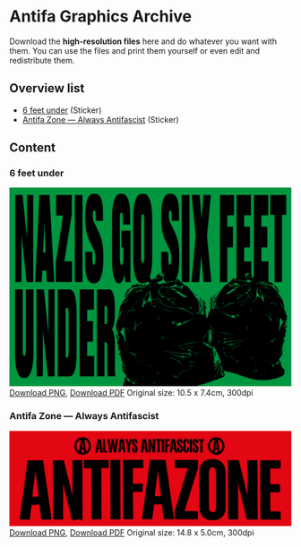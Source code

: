 # Antifa Graphics Archive

Download the **high-resolution files** here and do whatever you want with them. You can use the files and print them yourself or even edit and redistribute them.


## Overview list

* [6 feet under](#6-feet-under) (Sticker)
* [Antifa Zone — Always Antifascist](#antifa-zone--always-antifascist) (Sticker)

## Content

### 6 feet under
![Nazis go six feet under](files/sixfeetunder/sixfeetunder.png)
[Download PNG](https://github.com/antifagraphics/antifagraphics.github.io/raw/main/files/sixfeetunder/sixfeetunder.png), [Download PDF](https://github.com/antifagraphics/antifagraphics.github.io/raw/main/files/sixfeetunder/sixfeetunder.pdf) Original size: 10.5 x 7.4cm, 300dpi

### Antifa Zone — Always Antifascist
![Antifa Zone Sticker](files/antifazone/antifazone.png)
[Download PNG](https://github.com/antifagraphics/antifagraphics.github.io/raw/main/files/antifazone/antifazone.png), [Download PDF](https://github.com/antifagraphics/antifagraphics.github.io/raw/main/files/antifazone/antifazone.pdf) Original size: 14.8 x 5.0cm, 300dpi
